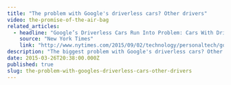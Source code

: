 ```yaml
---
title: "The problem with Google's driverless cars? Other drivers"
video: the-promise-of-the-air-bag
related_articles:
  - headline: "Google’s Driverless Cars Run Into Problem: Cars With Drivers"
    source: "New York Times"
    link: "http://www.nytimes.com/2015/09/02/technology/personaltech/google-says-its-not-the-driverless-cars-fault-its-other-drivers.html?_r=0"
description: "The biggest problem with Google's driverless cars? Other cars with drivers! Watch to see how _smart_ cars got their start."
date: 2015-03-26T20:38:00.000Z
published: true
slug: the-problem-with-googles-driverless-cars-other-drivers
---
```


